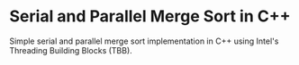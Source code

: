 # Serial and Parallel Merge Sort in C++

Simple serial and parallel merge sort implementation in C++ using Intel's Threading Building Blocks (TBB).
